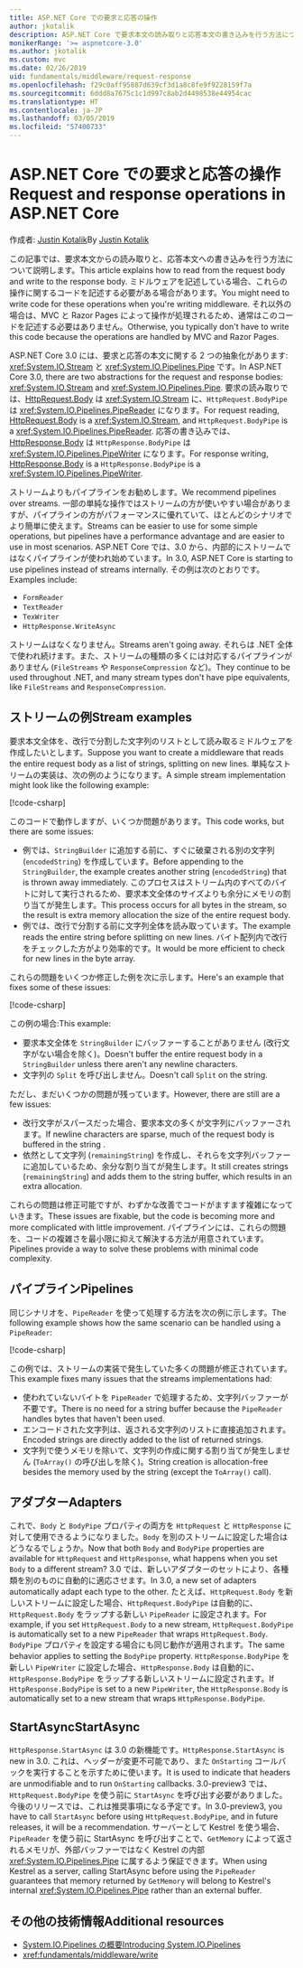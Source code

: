 ```yaml
---
title: ASP.NET Core での要求と応答の操作
author: jkotalik
description: ASP.NET Core で要求本文の読み取りと応答本文の書き込みを行う方法について説明します。
monikerRange: '>= aspnetcore-3.0'
ms.author: jkotalik
ms.custom: mvc
ms.date: 02/26/2019
uid: fundamentals/middleware/request-response
ms.openlocfilehash: f29c0aff95887d639cf3d1a8c8fe9f9228159f7a
ms.sourcegitcommit: 6ddd8a7675c1c1d997c8ab2d4498538e44954cac
ms.translationtype: HT
ms.contentlocale: ja-JP
ms.lasthandoff: 03/05/2019
ms.locfileid: "57400733"
---
```

# <a name="request-and-response-operations-in-aspnet-core"></a><span data-ttu-id="2e96a-103">ASP.NET Core での要求と応答の操作</span><span class="sxs-lookup"><span data-stu-id="2e96a-103">Request and response operations in ASP.NET Core</span></span>

<span data-ttu-id="2e96a-104">作成者: [Justin Kotalik](https://github.com/jkotalik)</span><span class="sxs-lookup"><span data-stu-id="2e96a-104">By [Justin Kotalik](https://github.com/jkotalik)</span></span>

<span data-ttu-id="2e96a-105">この記事では、要求本文からの読み取りと、応答本文への書き込みを行う方法について説明します。</span><span class="sxs-lookup"><span data-stu-id="2e96a-105">This article explains how to read from the request body and write to the response body.</span></span> <span data-ttu-id="2e96a-106">ミドルウェアを記述している場合、これらの操作に関するコードを記述する必要がある場合があります。</span><span class="sxs-lookup"><span data-stu-id="2e96a-106">You might need to write code for these operations when you're writing middleware.</span></span> <span data-ttu-id="2e96a-107">それ以外の場合は、MVC と Razor Pages によって操作が処理されるため、通常はこのコードを記述する必要はありません。</span><span class="sxs-lookup"><span data-stu-id="2e96a-107">Otherwise, you typically don't have to write this code because the operations are handled by MVC and Razor Pages.</span></span>

<span data-ttu-id="2e96a-108">ASP.NET Core 3.0 には、要求と応答の本文に関する 2 つの抽象化があります: <xref:System.IO.Stream> と <xref:System.IO.Pipelines.Pipe> です。</span><span class="sxs-lookup"><span data-stu-id="2e96a-108">In ASP.NET Core 3.0, there are two abstractions for the request and response bodies: <xref:System.IO.Stream> and <xref:System.IO.Pipelines.Pipe>.</span></span> <span data-ttu-id="2e96a-109">要求の読み取りでは、[HttpRequest.Body](xref:Microsoft.AspNetCore.Http.HttpRequest.Body) は <xref:System.IO.Stream> に、`HttpRequest.BodyPipe` は <xref:System.IO.Pipelines.PipeReader> になります。</span><span class="sxs-lookup"><span data-stu-id="2e96a-109">For request reading, [HttpRequest.Body](xref:Microsoft.AspNetCore.Http.HttpRequest.Body) is a <xref:System.IO.Stream>, and `HttpRequest.BodyPipe` is a <xref:System.IO.Pipelines.PipeReader>.</span></span> <span data-ttu-id="2e96a-110">応答の書き込みでは、[HttpResponse.Body](xref:Microsoft.AspNetCore.Http.HttpResponse.Body) は `HttpResponse.BodyPipe` は <xref:System.IO.Pipelines.PipeWriter> になります。</span><span class="sxs-lookup"><span data-stu-id="2e96a-110">For response writing, [HttpResponse.Body](xref:Microsoft.AspNetCore.Http.HttpResponse.Body) is a `HttpResponse.BodyPipe` is a <xref:System.IO.Pipelines.PipeWriter>.</span></span>

<span data-ttu-id="2e96a-111">ストリームよりもパイプラインをお勧めします。</span><span class="sxs-lookup"><span data-stu-id="2e96a-111">We recommend pipelines over streams.</span></span> <span data-ttu-id="2e96a-112">一部の単純な操作ではストリームの方が使いやすい場合がありますが、パイプラインの方がパフォーマンスに優れていて、ほとんどのシナリオでより簡単に使えます。</span><span class="sxs-lookup"><span data-stu-id="2e96a-112">Streams can be easier to use for some simple operations, but pipelines have a performance advantage and are easier to use in most scenarios.</span></span> <span data-ttu-id="2e96a-113">ASP.NET Core では、3.0 から、内部的にストリームではなくパイプラインが使われ始めています。</span><span class="sxs-lookup"><span data-stu-id="2e96a-113">In 3.0, ASP.NET Core is starting to use pipelines instead of streams internally.</span></span> <span data-ttu-id="2e96a-114">その例は次のとおりです。</span><span class="sxs-lookup"><span data-stu-id="2e96a-114">Examples include:</span></span>

- `FormReader`
- `TextReader`
- `TexWriter`
- `HttpResponse.WriteAsync`

<span data-ttu-id="2e96a-115">ストリームはなくなりません。</span><span class="sxs-lookup"><span data-stu-id="2e96a-115">Streams aren't going away.</span></span> <span data-ttu-id="2e96a-116">それらは .NET 全体で使われ続けます。また、ストリームの種類の多くには対応するパイプラインがありません (`FileStreams` や `ResponseCompression` など)。</span><span class="sxs-lookup"><span data-stu-id="2e96a-116">They continue to be used throughout .NET, and many stream types don't have pipe equivalents, like `FileStreams` and `ResponseCompression`.</span></span>

## <a name="stream-examples"></a><span data-ttu-id="2e96a-117">ストリームの例</span><span class="sxs-lookup"><span data-stu-id="2e96a-117">Stream examples</span></span>

<span data-ttu-id="2e96a-118">要求本文全体を、改行で分割した文字列のリストとして読み取るミドルウェアを作成したいとします。</span><span class="sxs-lookup"><span data-stu-id="2e96a-118">Suppose you want to create a middleware that reads the entire request body as a list of strings, splitting on new lines.</span></span> <span data-ttu-id="2e96a-119">単純なストリームの実装は、次の例のようになります。</span><span class="sxs-lookup"><span data-stu-id="2e96a-119">A simple stream implementation might look like the following example:</span></span>

[!code-csharp[](request-response/samples/3.x/RequestResponseSample/Startup.cs?name=GetListOfStringsFromStream)]

<span data-ttu-id="2e96a-120">このコードで動作しますが、いくつか問題があります。</span><span class="sxs-lookup"><span data-stu-id="2e96a-120">This code works, but there are some issues:</span></span>

- <span data-ttu-id="2e96a-121">例では、`StringBuilder` に追加する前に、すぐに破棄される別の文字列 (`encodedString`) を作成しています。</span><span class="sxs-lookup"><span data-stu-id="2e96a-121">Before appending to the `StringBuilder`, the example creates another string (`encodedString`) that is thrown away immediately.</span></span> <span data-ttu-id="2e96a-122">このプロセスはストリーム内のすべてのバイトに対して実行されるため、要求本文全体のサイズよりも余分にメモリの割り当てが発生します。</span><span class="sxs-lookup"><span data-stu-id="2e96a-122">This process occurs for all bytes in the stream, so the result is extra memory allocation the size of the entire request body.</span></span>
- <span data-ttu-id="2e96a-123">例では、改行で分割する前に文字列全体を読み取っています。</span><span class="sxs-lookup"><span data-stu-id="2e96a-123">The example reads the entire string before splitting on new lines.</span></span> <span data-ttu-id="2e96a-124">バイト配列内で改行をチェックした方がより効率的です。</span><span class="sxs-lookup"><span data-stu-id="2e96a-124">It would be more efficient to check for new lines in the byte array.</span></span>

<span data-ttu-id="2e96a-125">これらの問題をいくつか修正した例を次に示します。</span><span class="sxs-lookup"><span data-stu-id="2e96a-125">Here's an example that fixes some of these issues:</span></span>

[!code-csharp[](request-response/samples/3.x/RequestResponseSample/Startup.cs?name=GetListOfStringsFromStreamMoreEfficient)]

<span data-ttu-id="2e96a-126">この例の場合:</span><span class="sxs-lookup"><span data-stu-id="2e96a-126">This example:</span></span>

- <span data-ttu-id="2e96a-127">要求本文全体を `StringBuilder` にバッファーすることがありません (改行文字がない場合を除く)。</span><span class="sxs-lookup"><span data-stu-id="2e96a-127">Doesn't buffer the entire request body in a `StringBuilder` unless there aren't any newline characters.</span></span>
- <span data-ttu-id="2e96a-128">文字列の `Split` を呼び出しません。</span><span class="sxs-lookup"><span data-stu-id="2e96a-128">Doesn't call `Split` on the string.</span></span>

<span data-ttu-id="2e96a-129">ただし、まだいくつかの問題が残っています。</span><span class="sxs-lookup"><span data-stu-id="2e96a-129">However, there are still are a few issues:</span></span>

- <span data-ttu-id="2e96a-130">改行文字がスパースだった場合、要求本文の多くが文字列にバッファーされます。</span><span class="sxs-lookup"><span data-stu-id="2e96a-130">If newline characters are sparse, much of the request body is buffered in the string .</span></span>
- <span data-ttu-id="2e96a-131">依然として文字列 (`remainingString`) を作成し、それらを文字列バッファーに追加しているため、余分な割り当てが発生します。</span><span class="sxs-lookup"><span data-stu-id="2e96a-131">It still creates strings (`remainingString`) and adds them to the string buffer, which results in an extra allocation.</span></span>

<span data-ttu-id="2e96a-132">これらの問題は修正可能ですが、わずかな改善でコードがますます複雑になっていきます。</span><span class="sxs-lookup"><span data-stu-id="2e96a-132">These issues are fixable, but the code is becoming more and more complicated with little improvement.</span></span> <span data-ttu-id="2e96a-133">パイプラインには、これらの問題を、コードの複雑さを最小限に抑えて解決する方法が用意されています。</span><span class="sxs-lookup"><span data-stu-id="2e96a-133">Pipelines provide a way to solve these problems with minimal code complexity.</span></span>

## <a name="pipelines"></a><span data-ttu-id="2e96a-134">パイプライン</span><span class="sxs-lookup"><span data-stu-id="2e96a-134">Pipelines</span></span>

<span data-ttu-id="2e96a-135">同じシナリオを、`PipeReader` を使って処理する方法を次の例に示します。</span><span class="sxs-lookup"><span data-stu-id="2e96a-135">The following example shows how the same scenario can be handled using a `PipeReader`:</span></span>

[!code-csharp[](request-response/samples/3.x/RequestResponseSample/Startup.cs?name=GetListOfStringFromPipe)]

<span data-ttu-id="2e96a-136">この例では、ストリームの実装で発生していた多くの問題が修正されています。</span><span class="sxs-lookup"><span data-stu-id="2e96a-136">This example fixes many issues that the streams implementations had:</span></span>

- <span data-ttu-id="2e96a-137">使われていないバイトを `PipeReader` で処理するため、文字列バッファーが不要です。</span><span class="sxs-lookup"><span data-stu-id="2e96a-137">There is no need for a string buffer because the `PipeReader` handles bytes that haven't been used.</span></span>
- <span data-ttu-id="2e96a-138">エンコードされた文字列は、返される文字列のリストに直接追加されます。</span><span class="sxs-lookup"><span data-stu-id="2e96a-138">Encoded strings are directly added to the list of returned strings.</span></span>
- <span data-ttu-id="2e96a-139">文字列で使うメモリを除いて、文字列の作成に関する割り当てが発生しません (`ToArray()` の呼び出しを除く)。</span><span class="sxs-lookup"><span data-stu-id="2e96a-139">String creation is allocation-free besides the memory used by the string (except the `ToArray()` call).</span></span>

## <a name="adapters"></a><span data-ttu-id="2e96a-140">アダプター</span><span class="sxs-lookup"><span data-stu-id="2e96a-140">Adapters</span></span>

<span data-ttu-id="2e96a-141">これで、`Body` と `BodyPipe` プロパティの両方を `HttpRequest` と `HttpResponse` に対して使用できるようになりました。`Body` を別のストリームに設定した場合はどうなるでしょうか。</span><span class="sxs-lookup"><span data-stu-id="2e96a-141">Now that both `Body` and `BodyPipe` properties are available for `HttpRequest` and `HttpResponse`, what happens when you set `Body` to a different stream?</span></span> <span data-ttu-id="2e96a-142">3.0 では、新しいアダプターのセットにより、各種類を別のものに自動的に適応させます。</span><span class="sxs-lookup"><span data-stu-id="2e96a-142">In 3.0, a new set of adapters automatically adapt each type to the other.</span></span> <span data-ttu-id="2e96a-143">たとえば、`HttpRequest.Body` を新しいストリームに設定した場合、`HttpRequest.BodyPipe` は自動的に、`HttpRequest.Body` をラップする新しい `PipeReader` に設定されます。</span><span class="sxs-lookup"><span data-stu-id="2e96a-143">For example, if you set `HttpRequest.Body` to a new stream, `HttpRequest.BodyPipe` is automatically set to a new `PipeReader` that wraps `HttpRequest.Body`.</span></span> <span data-ttu-id="2e96a-144">`BodyPipe` プロパティを設定する場合にも同じ動作が適用されます。</span><span class="sxs-lookup"><span data-stu-id="2e96a-144">The same behavior applies to setting the `BodyPipe` property.</span></span> <span data-ttu-id="2e96a-145">`HttpResponse.BodyPipe` を新しい `PipeWriter` に設定した場合、`HttpResponse.Body` は自動的に、`HttpResponse.BodyPipe` をラップする新しいストリームに設定されます。</span><span class="sxs-lookup"><span data-stu-id="2e96a-145">If `HttpResponse.BodyPipe` is set to a new `PipeWriter`, the `HttpResponse.Body` is automatically set to a new stream that wraps `HttpResponse.BodyPipe`.</span></span>

## <a name="startasync"></a><span data-ttu-id="2e96a-146">StartAsync</span><span class="sxs-lookup"><span data-stu-id="2e96a-146">StartAsync</span></span>

<span data-ttu-id="2e96a-147">`HttpResponse.StartAsync` は 3.0 の新機能です。</span><span class="sxs-lookup"><span data-stu-id="2e96a-147">`HttpResponse.StartAsync` is new in 3.0.</span></span> <span data-ttu-id="2e96a-148">これは、ヘッダーが変更不可能であり、また `OnStarting` コールバックを実行することを示すために使います。</span><span class="sxs-lookup"><span data-stu-id="2e96a-148">It is used to indicate that headers are unmodifiable and to run `OnStarting` callbacks.</span></span> <span data-ttu-id="2e96a-149">3.0-preview3 では、`HttpRequest.BodyPipe` を使う前に `StartAsync` を呼び出す必要がありました。今後のリリースでは、これは推奨事項になる予定です。</span><span class="sxs-lookup"><span data-stu-id="2e96a-149">In 3.0-preview3, you have to call `StartAsync` before using `HttpRequest.BodyPipe`, and in future releases, it will be a recommendation.</span></span> <span data-ttu-id="2e96a-150">サーバーとして Kestrel を使う場合、`PipeReader` を使う前に StartAsync を呼び出すことで、`GetMemory` によって返されるメモリが、外部バッファーではなく Kestrel の内部 <xref:System.IO.Pipelines.Pipe> に属するよう保証できます。</span><span class="sxs-lookup"><span data-stu-id="2e96a-150">When using Kestrel as a server, calling StartAsync before using the `PipeReader` guarantees that memory returned by `GetMemory` will belong to Kestrel's internal <xref:System.IO.Pipelines.Pipe> rather than an external buffer.</span></span>

## <a name="additional-resources"></a><span data-ttu-id="2e96a-151">その他の技術情報</span><span class="sxs-lookup"><span data-stu-id="2e96a-151">Additional resources</span></span>

* [<span data-ttu-id="2e96a-152">System.IO.Pipelines の概要</span><span class="sxs-lookup"><span data-stu-id="2e96a-152">Introducing System.IO.Pipelines</span></span>](https://devblogs.microsoft.com/dotnet/system-io-pipelines-high-performance-io-in-net/)
* <xref:fundamentals/middleware/write>